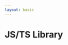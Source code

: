 ```yaml
---
layout: basic
---
```


<h1>
    <logos:javascript class="baseColor mr-2" />JS/TS Library
</h1>

<div class="w-full h-[470px] flex justify-center items-center">
  <TalkOverviewSvg :click-start="5" class="w-[100%]" />
</div>

<!-- dummy only to force the click count on this slide manually -->
<div v-click="1" />

<!-- <div class="absolute w-62 h-9 left-120 top-37" v-mark="{ at: 1, color: '#ab2657', type: 'box' }"></div> -->
